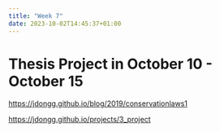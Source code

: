 ```yaml
---
title: "Week 7"
date: 2023-10-02T14:45:37+01:00
---
```


# Thesis Project in October 10 - October 15

https://jdongg.github.io/blog/2019/conservationlaws1

https://jdongg.github.io/projects/3_project
